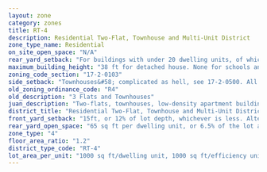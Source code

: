 ```yaml
---
layout: zone
category: zones
title: RT-4
description: Residential Two-Flat, Townhouse and Multi-Unit District
zone_type_name: Residential
on_site_open_space: "N/A"
rear_yard_setback: "For buildings with under 20 dwelling units, of which at least 33% are &quot;accessible&quot;&#58; 50 ft or 24% of lot depth, whichever is less. For other buildings&#58; 50 ft or 30% of lot depth, whichever is less."
maximum_building_height: "38 ft for detached house. None for schools and churches."
zoning_code_section: "17-2-0103"
side_setback: "Townhouses&#58; complicated as hell, see 17-2-0500. All other buildings&#58; Combined width of side setbacks must equal 20% of lot width, and neither setback can be less than 2 feet or 8% of lot width (whichever is greater.) But no setback is required to be wider than 5 feet."
old_zoning_ordinance_code: "R4"
old_description: "3 Flats and Townhouses"
juan_description: "Two-flats, townhouses, low-density apartment buildings, single family homes."
district_title: "Residential Two-Flat, Townhouse and Multi-Unit District"
front_yard_setback: "15ft, or 12% of lot depth, whichever is less. Alternatively, setback can be the average front yard depth of nearest 2 lots."
rear_yard_open_space: "65 sq ft per dwelling unit, or 6.5% of the lot area, which ever is greater."
zone_type: "4"
floor_area_ratio: "1.2"
district_type_code: "RT-4"
lot_area_per_unit: "1000 sq ft/dwelling unit, 1000 sq ft/efficiency unit, 500 sq ft/SRO unit"
---
```

